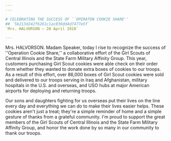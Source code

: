 ```yaml
---
---

# CELEBRATING THE SUCCESS OF ``OPERATON COOKIE SHARE''
## `5b213d242f6261c1ac830dd4d7477e5f`
`Mrs. HALVORSON — 28 April 2010`

---
```



Mrs. HALVORSON. Madam Speaker, today I rise to recognize the success 
of ''Operation Cookie Share,'' a collaborative effort of the Girl 
Scouts of Central Illinois and the State Farm Military Affinity Group. 
This year, customers purchasing Girl Scout cookies were able check on 
their order form whether they wanted to donate extra boxes of cookies 
to our troops. As a result of this effort, over 86,000 boxes of Girl 
Scout cookies were sold and delivered to our troops serving in Iraq and 
Afghanistan, military hospitals in the U.S. and overseas, and USO hubs 
at major American airports for deploying and returning troops.

Our sons and daughters fighting for us overseas put their lives on 
the line every day and everything we can do to make their lives easier 
helps. These cookies aren't just a treat; they're a simple reminder of 
home and a simple gesture of thanks from a grateful community. I'm 
proud to support the great members of the Girl Scouts of Central 
Illinois and the State Farm Military Affinity Group, and honor the work 
done by so many in our community to thank our troops.

